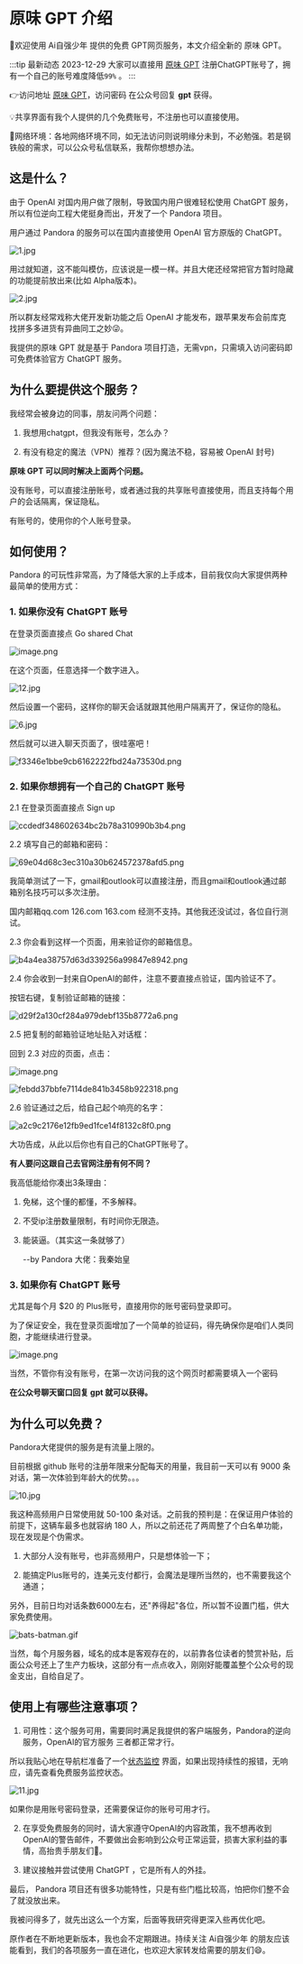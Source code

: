 
# 原味 GPT 介绍

🎉欢迎使用 Ai自强少年 提供的免费 GPT网页服务，本文介绍全新的 原味 GPT。

:::tip 最新动态 2023-12-29
大家可以直接用 [原味 GPT](https://pandora.hugai.top) 注册ChatGPT账号了，拥有一个自己的账号难度降低`99%` 。
:::

👉访问地址 [原味 GPT](https://pandora.hugai.top)，访问密码 在公众号回复 **gpt** 获得。

💡共享界面有我个人提供的几个免费账号，不注册也可以直接使用。

🚦网络环境：各地网络环境不同，如无法访问则说明缘分未到，不必勉强。若是钢铁般的需求，可以公众号私信联系，我帮你想想办法。

## 这是什么？

由于 OpenAI 对国内用户做了限制，导致国内用户很难轻松使用 ChatGPT 服务，所以有位逆向工程大佬挺身而出，开发了一个 Pandora 项目。

用户通过 Pandora 的服务可以在国内直接使用 OpenAI 官方原版的 ChatGPT。

![1.jpg](pandora/1.jpg)

用过就知道，这不能叫模仿，应该说是一模一样。并且大佬还经常把官方暂时隐藏的功能提前放出来(比如 Alpha版本)。

![2.jpg](pandora/2.jpg)

所以群友经常戏称大佬开发新功能之后 OpenAI 才能发布，跟苹果发布会前库克找拼多多进货有异曲同工之妙😜。

我提供的原味 GPT 就是基于 Pandora 项目打造，无需vpn，只需填入访问密码即可免费体验官方 ChatGPT 服务。



## 为什么要提供这个服务？

我经常会被身边的同事，朋友问两个问题：

1. 我想用chatgpt，但我没有账号，怎么办？

2. 有没有稳定的魔法（VPN）推荐？(因为魔法不稳，容易被 OpenAI 封号)

**原味 GPT 可以同时解决上面两个问题。**

没有账号，可以直接注册账号，或者通过我的共享账号直接使用，而且支持每个用户的会话隔离，保证隐私。

有账号的，使用你的个人账号登录。

## 如何使用？

Pandora 的可玩性非常高，为了降低大家的上手成本，目前我仅向大家提供两种最简单的使用方式：

### 1. 如果你没有 ChatGPT 账号

在登录页面直接点 Go shared Chat

![image.png](pandora/image.png)



在这个页面，任意选择一个数字进入。

![12.jpg](pandora/12.jpg)



然后设置一个密码，这样你的聊天会话就跟其他用户隔离开了，保证你的隐私。

![6.jpg](pandora/6.jpg)



然后就可以进入聊天页面了，很哇塞吧！

![f3346e1bbe9cb6162222fbd24a73530d.png](pandora/f3346e1bbe9cb6162222fbd24a73530d.png)



### 2. 如果你想拥有一个自己的 ChatGPT 账号

2.1 在登录页面直接点 Sign up

![ccdedf348602634bc2b78a310990b3b4.png](pandora/ccdedf348602634bc2b78a310990b3b4.png)

2.2 填写自己的邮箱和密码：

![69e04d68c3ec310a30b624572378afd5.png](pandora/69e04d68c3ec310a30b624572378afd5.png)

我简单测试了一下，gmail和outlook可以直接注册，而且gmail和outlook通过邮箱别名技巧可以多次注册。

国内邮箱qq.com 126.com 163.com 经测不支持。其他我还没试过，各位自行测试。



2.3 你会看到这样一个页面，用来验证你的邮箱信息。

![b4a4ea38757d63d339256a99847e8942.png](pandora/b4a4ea38757d63d339256a99847e8942.png)

2.4 你会收到一封来自OpenAI的邮件，注意不要直接点验证，国内验证不了。

按钮右键，复制验证邮箱的链接：

![d29f2a130cf284a979debf135b8772a6.png](pandora/d29f2a130cf284a979debf135b8772a6.png)

2.5 把复制的邮箱验证地址贴入对话框：

回到 2.3 对应的页面，点击：

![image.png](pandora/image_1.png)

![febdd37bbfe7114de841b3458b922318.png](pandora/febdd37bbfe7114de841b3458b922318.png)

2.6 验证通过之后，给自己起个响亮的名字：

![a2c9c2176e12fb9ed1fce14f8132c8f0.png](pandora/a2c9c2176e12fb9ed1fce14f8132c8f0.png)

大功告成，从此以后你也有自己的ChatGPT账号了。

**有人要问这跟自己去官网注册有何不同？** 

我高低能给你凑出3条理由：

1. 免梯，这个懂的都懂，不多解释。

2. 不受ip注册数量限制，有时间你无限造。

3. 能装逼。（其实这一条就够了）

    --by Pandora 大佬：我秦始皇

### 3. 如果你有 ChatGPT 账号

尤其是每个月 $20 的 Plus账号，直接用你的账号密码登录即可。

为了保证安全，我在登录页面增加了一个简单的验证码，得先确保你是咱们人类同胞，才能继续进行登录。

![image.png](pandora/image_2.png)

当然，不管你有没有账号，在第一次访问我的这个网页时都需要填入一个密码

**在公众号聊天窗口回复 gpt 就可以获得。**

## 为什么可以免费？

Pandora大佬提供的服务是有流量上限的。

目前根据 github 账号的注册年限来分配每天的用量，我目前一天可以有 9000 条对话，第一次体验到年龄大的优势。。。

![10.jpg](pandora/10.jpg)

我这种高频用户日常使用就 50-100 条对话。之前我的预判是：在保证用户体验的前提下，这辆车最多也就容纳 180 人，所以之前还花了两周整了个白名单功能，现在发现是个伪需求。

1. 大部分人没有账号，也非高频用户，只是想体验一下；

2. 能搞定Plus账号的，连美元支付都行，会魔法是理所当然的，也不需要我这个通道；

另外，目前日均对话条数6000左右，还"养得起"各位，所以暂不设置门槛，供大家免费使用。

![bats-batman.gif](pandora/bats-batman.gif)

当然，每个月服务器，域名的成本是客观存在的，以前靠各位读者的赞赏补贴，后面公众号还上了生产力板块，这部分有一点点收入，刚刚好能覆盖整个公众号的现金支出，自给自足了。

## 使用上有哪些注意事项？

1. 可用性：这个服务可用，需要同时满足我提供的客户端服务，Pandora的逆向服务，OpenAI的官方服务 三者都正常才行。

所以我贴心地在导航栏准备了一个[状态监控](https://status.hugai.top) 界面，如果出现持续性的报错，无响应，请先查看免费服务监控状态。


![11.jpg](pandora/11.jpg)

如果你是用账号密码登录，还需要保证你的账号可用才行。

2. 在享受免费服务的同时，请大家遵守OpenAI的内容政策，我不想再收到OpenAI的警告邮件，不要做出会影响到公众号正常运营，损害大家利益的事情，高抬贵手朋友们🤷。

3. 建议接触并尝试使用 ChatGPT ，它是所有人的外挂。



最后， Pandora 项目还有很多功能特性，只是有些门槛比较高，怕把你们整不会了就没放出来。

我被问得多了，就先出这么一个方案，后面等我研究得更深入些再优化吧。

原作者在不断地更新版本，我也会不定期跟进。持续关注 Ai自强少年 的朋友应该能看到，我们的各项服务一直在进化，也欢迎大家转发给需要的朋友们😄。


